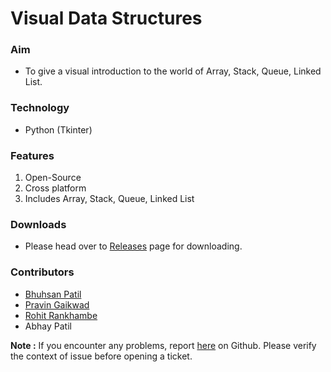 # Visual Data Structures

### Aim 
- To give a visual introduction to the world of Array, Stack, Queue, Linked List.

### Technology
- Python (Tkinter)

### Features 
1. Open-Source 
2. Cross platform
3. Includes Array, Stack, Queue, Linked List

### Downloads
- Please head over to [Releases](https://github.com/ashutosh-mulik/Data-Structures/releases/tag/v1.0) page for downloading.

### Contributors
- [Bhuhsan Patil](https://github.com/patilb847)
- [Pravin Gaikwad](https://github.com/pravin6279)
- [Rohit Rankhambe](https://github.com/rohit651)
- Abhay Patil

**Note :** If you encounter any problems, report [here](https://github.com/ashutosh-mulik/Data-Structures/issues) on Github. Please verify the context of issue before opening a ticket.
